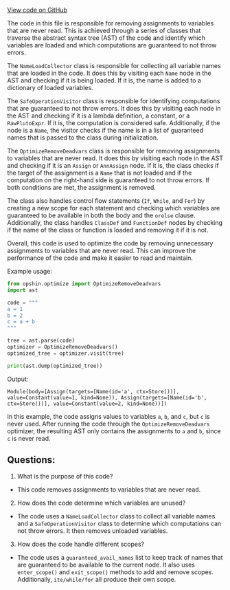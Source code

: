 [View code on GitHub](https://github.com/opshin/opshin/opshin/optimize/optimize_remove_deadvars.py)

The code in this file is responsible for removing assignments to variables that are never read. This is achieved through a series of classes that traverse the abstract syntax tree (AST) of the code and identify which variables are loaded and which computations are guaranteed to not throw errors. 

The `NameLoadCollector` class is responsible for collecting all variable names that are loaded in the code. It does this by visiting each `Name` node in the AST and checking if it is being loaded. If it is, the name is added to a dictionary of loaded variables. 

The `SafeOperationVisitor` class is responsible for identifying computations that are guaranteed to not throw errors. It does this by visiting each node in the AST and checking if it is a lambda definition, a constant, or a `RawPlutoExpr`. If it is, the computation is considered safe. Additionally, if the node is a `Name`, the visitor checks if the name is in a list of guaranteed names that is passed to the class during initialization. 

The `OptimizeRemoveDeadvars` class is responsible for removing assignments to variables that are never read. It does this by visiting each node in the AST and checking if it is an `Assign` or `AnnAssign` node. If it is, the class checks if the target of the assignment is a `Name` that is not loaded and if the computation on the right-hand side is guaranteed to not throw errors. If both conditions are met, the assignment is removed. 

The class also handles control flow statements (`If`, `While`, and `For`) by creating a new scope for each statement and checking which variables are guaranteed to be available in both the body and the `orelse` clause. Additionally, the class handles `ClassDef` and `FunctionDef` nodes by checking if the name of the class or function is loaded and removing it if it is not. 

Overall, this code is used to optimize the code by removing unnecessary assignments to variables that are never read. This can improve the performance of the code and make it easier to read and maintain. 

Example usage:

```python
from opshin.optimize import OptimizeRemoveDeadvars
import ast

code = """
a = 1
b = 2
c = a + b
"""

tree = ast.parse(code)
optimizer = OptimizeRemoveDeadvars()
optimized_tree = optimizer.visit(tree)

print(ast.dump(optimized_tree))
```

Output:

```
Module(body=[Assign(targets=[Name(id='a', ctx=Store())], value=Constant(value=1, kind=None)), Assign(targets=[Name(id='b', ctx=Store())], value=Constant(value=2, kind=None))])
```

In this example, the code assigns values to variables `a`, `b`, and `c`, but `c` is never used. After running the code through the `OptimizeRemoveDeadvars` optimizer, the resulting AST only contains the assignments to `a` and `b`, since `c` is never read.
## Questions: 
 1. What is the purpose of this code?
- This code removes assignments to variables that are never read.

2. How does the code determine which variables are unused?
- The code uses a `NameLoadCollector` class to collect all variable names and a `SafeOperationVisitor` class to determine which computations can not throw errors. It then removes unloaded variables.

3. How does the code handle different scopes?
- The code uses a `guaranteed_avail_names` list to keep track of names that are guaranteed to be available to the current node. It also uses `enter_scope()` and `exit_scope()` methods to add and remove scopes. Additionally, `ite/while/for` all produce their own scope.